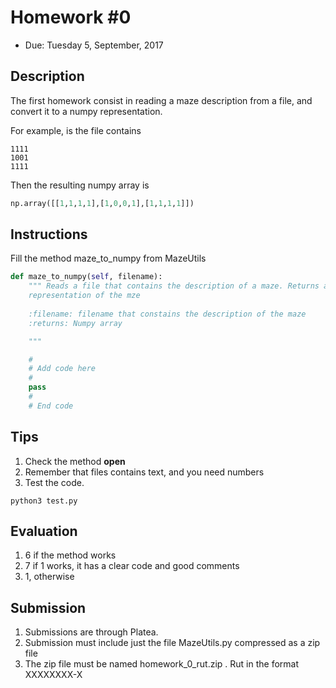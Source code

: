 # Homework #0

- Due: Tuesday 5, September, 2017

## Description

The first homework consist in reading a maze description from a file, and convert it to a numpy representation.

For example, is the file contains

```
1111
1001
1111
```

Then the resulting numpy array is

```python
np.array([[1,1,1,1],[1,0,0,1],[1,1,1,1]])
```

## Instructions

Fill the method maze\_to\_numpy from MazeUtils

```python
def maze_to_numpy(self, filename):
    """ Reads a file that contains the description of a maze. Returns a numpy
    representation of the mze
    
    :filename: filename that constains the description of the maze
    :returns: Numpy array

    """

    #
    # Add code here
    #
    pass
    #
    # End code

```


## Tips

1. Check the method **open**
2. Remember that files contains text, and you need numbers
3. Test the code.

```
python3 test.py
```

## Evaluation

1. 6 if the method works
2. 7 if 1 works, it has a clear code and good comments
3. 1, otherwise

## Submission

1. Submissions are through Platea.
2. Submission must include just the file MazeUtils.py compressed as a zip file
3. The zip file must be named homework_0_rut.zip . Rut in the format XXXXXXXX-X







